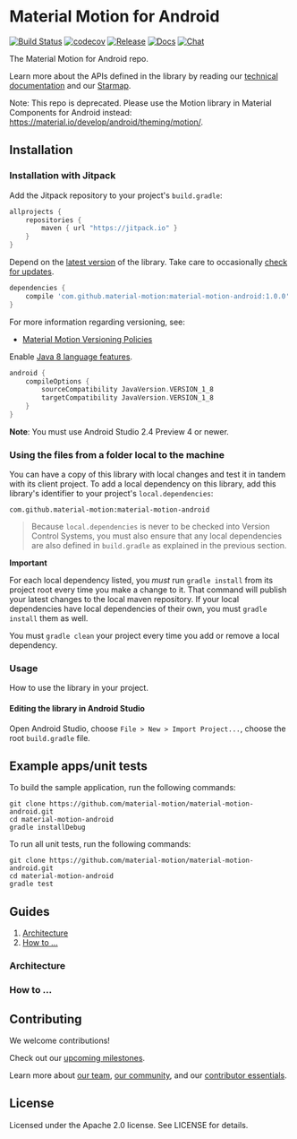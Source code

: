 # Material Motion for Android

[![Build Status](https://travis-ci.org/material-motion/material-motion-android.svg?branch=develop)](https://travis-ci.org/material-motion/material-motion-android)
[![codecov](https://codecov.io/gh/material-motion/material-motion-android/branch/develop/graph/badge.svg)](https://codecov.io/gh/material-motion/material-motion-android)
[![Release](https://img.shields.io/github/release/material-motion/material-motion-android.svg)](https://github.com/material-motion/material-motion-android/releases/latest)
[![Docs](https://img.shields.io/badge/jitpack-docs-green.svg)](https://jitpack.io/com/github/material-motion/material-motion-android/stable-SNAPSHOT/javadoc/)
[![Chat](https://img.shields.io/discord/198544450366996480.svg)](https://discord.gg/material-motion)

The Material Motion for Android repo.

Learn more about the APIs defined in the library by reading our
[technical documentation](https://jitpack.io/com/github/material-motion/material-motion-android/1.0.0/javadoc/) and our
[Starmap](https://material-motion.github.io/material-motion/starmap/).

Note: This repo is deprecated. Please use the Motion library in Material Components for Android instead: https://material.io/develop/android/theming/motion/.


## Installation

### Installation with Jitpack

Add the Jitpack repository to your project's `build.gradle`:

```gradle
allprojects {
    repositories {
        maven { url "https://jitpack.io" }
    }
}
```

Depend on the [latest version](https://github.com/material-motion/material-motion-android/releases) of the library.
Take care to occasionally [check for updates](https://github.com/ben-manes/gradle-versions-plugin).

```gradle
dependencies {
    compile 'com.github.material-motion:material-motion-android:1.0.0'
}
```

For more information regarding versioning, see:

- [Material Motion Versioning Policies](https://material-motion.github.io/material-motion/team/essentials/core_team_contributors/release_process#versioning)

Enable [Java 8 language features](https://developer.android.com/studio/preview/features/java8-support.html).

```gradle
android {
    compileOptions {
        sourceCompatibility JavaVersion.VERSION_1_8
        targetCompatibility JavaVersion.VERSION_1_8
    }
}
```

**Note**: You must use Android Studio 2.4 Preview 4 or newer.

### Using the files from a folder local to the machine

You can have a copy of this library with local changes and test it in tandem
with its client project. To add a local dependency on this library, add this
library's identifier to your project's `local.dependencies`:

```
com.github.material-motion:material-motion-android
```

> Because `local.dependencies` is never to be checked into Version Control
Systems, you must also ensure that any local dependencies are also defined in
`build.gradle` as explained in the previous section.

**Important**

For each local dependency listed, you *must* run `gradle install` from its
project root every time you make a change to it. That command will publish your
latest changes to the local maven repository. If your local dependencies have
local dependencies of their own, you must `gradle install` them as well.

You must `gradle clean` your project every time you add or remove a local
dependency.

### Usage

How to use the library in your project.

#### Editing the library in Android Studio

Open Android Studio,
choose `File > New > Import Project...`,
choose the root `build.gradle` file.

## Example apps/unit tests

To build the sample application, run the following commands:

    git clone https://github.com/material-motion/material-motion-android.git
    cd material-motion-android
    gradle installDebug

To run all unit tests, run the following commands:

    git clone https://github.com/material-motion/material-motion-android.git
    cd material-motion-android
    gradle test

## Guides

1. [Architecture](#architecture)
2. [How to ...](#how-to-...)

### Architecture

### How to ...

## Contributing

We welcome contributions!

Check out our [upcoming milestones](https://github.com/material-motion/material-motion-android/milestones).

Learn more about [our team](https://material-motion.github.io/material-motion/team/),
[our community](https://material-motion.github.io/material-motion/team/community/), and
our [contributor essentials](https://material-motion.github.io/material-motion/team/essentials/).

## License

Licensed under the Apache 2.0 license. See LICENSE for details.
